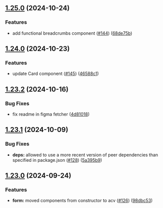 ## [1.25.0](https://github.com/acronis/ui-component-library/compare/v1.24.0...v1.25.0) (2024-10-24)


### Features

* add functional breadcrumbs component ([#144](https://github.com/acronis/ui-component-library/issues/144)) ([68de75b](https://github.com/acronis/ui-component-library/commit/68de75baea12de7a04b474d89b529335e656f0c0))

## [1.24.0](https://github.com/acronis/ui-component-library/compare/v1.23.2...v1.24.0) (2024-10-23)


### Features

* update Card component ([#145](https://github.com/acronis/ui-component-library/issues/145)) ([46588c1](https://github.com/acronis/ui-component-library/commit/46588c10e8c820a85b3a58c8aded96f22d3fdae1))

## [1.23.2](https://github.com/acronis/ui-component-library/compare/v1.23.1...v1.23.2) (2024-10-16)


### Bug Fixes

* fix readme in figma fetcher ([4d81018](https://github.com/acronis/ui-component-library/commit/4d810184c6fd62403e6a87db92b9e484d15900f2))

## [1.23.1](https://github.com/acronis/ui-component-library/compare/v1.23.0...v1.23.1) (2024-10-09)


### Bug Fixes

* **deps:** allowed to use a more recent version of peer dependencies than specified in package.json ([#128](https://github.com/acronis/ui-component-library/issues/128)) ([5a395b9](https://github.com/acronis/ui-component-library/commit/5a395b98ab9964a9e136a3c597714c1fa9f35393))

## [1.23.0](https://github.com/acronis/ui-component-library/compare/v1.22.1...v1.23.0) (2024-09-24)


### Features

* **form:** moved components from constructor to acv ([#126](https://github.com/acronis/ui-component-library/issues/126)) ([98dbc53](https://github.com/acronis/ui-component-library/commit/98dbc535ee47f293cf38fab230c9fb0f6af0aaa0))


